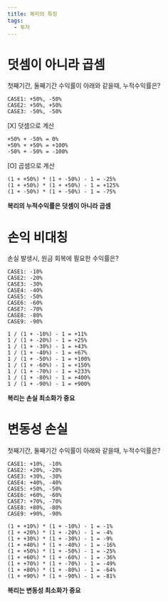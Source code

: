 ```yaml
---
title: 복리의 특징
tags:
  - 투자
---
```


# 덧셈이 아니라 곱셈
첫째기간, 둘째기간 수익률이 아래와 같을때, 누적수익률은?
```
CASE1: +50%, -50%
CASE2: +50%, +50%
CASE3: -50%, -50%
```

[X] 덧셈으로 계산
```
+50% + -50% = 0%
+50% + +50% = +100%
-50% + -50% = -100%
```

[O] 곱셈으로 계산
```
(1 + +50%) * (1 + -50%) - 1 = -25%
(1 + +50%) * (1 + +50%) - 1 = +125%
(1 + -50%) * (1 + -50%) - 1 = -75%
```
**복리의 누적수익률은 덧셈이 아니라 곱셈**

# 손익 비대칭
손실 발생시, 원금 회복에 필요한 수익률은?
```
CASE1: -10%
CASE2: -20%
CASE3: -30%
CASE4: -40%
CASE5: -50%
CASE6: -60%
CASE7: -70%
CASE8: -80%
CASE9: -90%
```
```
1 / (1 + -10%) - 1 = +11%
1 / (1 + -20%) - 1 = +25%
1 / (1 + -30%) - 1 = +43%
1 / (1 + -40%) - 1 = +67%
1 / (1 + -50%) - 1 = +100%
1 / (1 + -60%) - 1 = +150%
1 / (1 + -70%) - 1 = +233%
1 / (1 + -80%) - 1 = +400%
1 / (1 + -90%) - 1 = +900%
```
**복리는 손실 최소화가 중요**

# 변동성 손실
첫째기간, 둘째기간 수익률이 아래와 같을때, 누적수익률은?
```
CASE1: +10%, -10%
CASE2: +20%, -20%
CASE3: +30%, -30%
CASE4: +40%, -40%
CASE5: +50%, -50%
CASE6: +60%, -60%
CASE7: +70%, -70%
CASE8: +80%, -80%
CASE9: +90%, -90%
```
```
(1 + +10%) * (1 + -10%) - 1 = -1%
(1 + +20%) * (1 + -20%) - 1 = -4%
(1 + +30%) * (1 + -30%) - 1 = -9%
(1 + +40%) * (1 + -40%) - 1 = -16%
(1 + +50%) * (1 + -50%) - 1 = -25%
(1 + +60%) * (1 + -60%) - 1 = -36%
(1 + +70%) * (1 + -70%) - 1 = -49%
(1 + +80%) * (1 + -80%) - 1 = -64%
(1 + +90%) * (1 + -90%) - 1 = -81%
```
**복리는 변동성 최소화가 중요**
